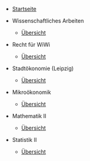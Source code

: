 - [Startseite](README.md)
- Wissenschaftliches Arbeiten
    - [Übersicht](VL_WissArbeit/README.md)

- Recht für WiWi
    - [Übersicht](VL_Recht-WiWi/README.md)

- Stadtökonomie (Leipzig)
    - [Übersicht](VL_Stadt/README.md)

- Mikroökonomik
    - [Übersicht](VL_Mikro/README.md)

- Mathematik II
    - [Übersicht](VL_Mathe2/README.md)

- Statistik II
    - [Übersicht](VL_Statistik2/README.md)

